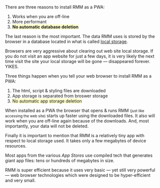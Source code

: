 <p>There are three reasons to install RMM as a PWA:</p>

<ol>
<li>Works when you are off-line</li>
<li>More performant</li>
<li><b><span style="background-color:#ffffcc">No automatic database deletion</b></span></li>
</ol>

<p>The last reason is the most important. The data RMM uses is stored by the browser in a database located in what is called <u>local storage</u>.</p>

<p>Browsers are very aggressive about clearing out web site local storage. If you do not visit an app website for just a few days, it is very likely the next time visit the site your local storage will be gone &#151; disappeared forever. YIKES.</p>

<p>Three things happen when you tell your web browser to install RMM as a PWA:</p>

<ol>
<li>The html, script & styling files are downloaded</li>
<li>App storage is separated from broswer storage</li>
<li><span style="background-color:#ffffcc">No automatic app storage deletion</span></li>
</ol>

<p>When installed as a PWA the browser that opens &amp; runs RMM <span style="font-size:85%">(just like accessing the web site)</span> starts up faster using the downloaded files.  It also will work when you are off-line again because of the downloads. And, most importantly, your data will not be deleted.</p>

<p>Finally it is important to mention that RMM is a relatively tiny app with respect to local storage used. It takes only a few megabytes of device resources.</p>

<p>Most apps from the various <i>App Stores</i> use compiled tech that generates giant app files: tens or hundreds of megabytes in size.</p>

<p>RMM is super efficient because it uses very basic &#151; yet still very powerful &#151; web browser technologies which were designed to be hyper-efficient and very small.</p>
